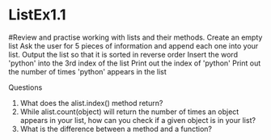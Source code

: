 # ListEx1.1
#Review and practise working with lists and their methods.
Create an empty list
Ask the user for 5 pieces of information and append each one into your list.
Output the list so that it is sorted in reverse order
Insert the word 'python' into the 3rd index of the list
Print out the index of 'python'
Print out the number of times 'python' appears in the list


Questions
1. What does the alist.index() method return?
2. While alist.count(object) will return the number of times an object appears in your list, how can you check if a given object is in your list?
3. What is the difference between a method and a function?
